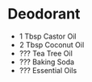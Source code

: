 # Deodorant

* 1 Tbsp Castor Oil
* 2 Tbsp Coconut Oil
* ??? Tea Tree Oil
* ??? Baking Soda
* ??? Essential Oils
